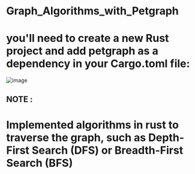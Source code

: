 # Graph_Algorithms_with_Petgraph 
# you'll need to create a new Rust project and add petgraph as a dependency in your Cargo.toml file:
![image](https://github.com/manpreetsingh1368/Graph_Algorithms_with_Petgraph-/assets/48353892/aa00b494-c612-4d37-86b0-0be54714c792)
## NOTE :
# Implemented algorithms in rust to traverse the graph, such as Depth-First Search (DFS) or Breadth-First Search (BFS)
